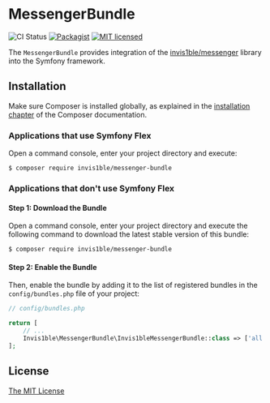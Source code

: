 MessengerBundle
==================

![CI Status](https://github.com/Invis1ble/messenger-bundle/actions/workflows/ci.yml/badge.svg?event=push)
[![Packagist](https://img.shields.io/packagist/v/Invis1ble/messenger-bundle.svg)](https://packagist.org/packages/Invis1ble/messenger-bundle)
[![MIT licensed](https://img.shields.io/badge/license-MIT-blue.svg)](./LICENSE)

The `MessengerBundle` provides integration of the [invis1ble/messenger](https://github.com/Invis1ble/messenger) library into the Symfony framework.

Installation
------------

Make sure Composer is installed globally, as explained in the
[installation chapter](https://getcomposer.org/doc/00-intro.md)
of the Composer documentation.

### Applications that use Symfony Flex

Open a command console, enter your project directory and execute:

```console
$ composer require invis1ble/messenger-bundle
```

### Applications that don't use Symfony Flex

#### Step 1: Download the Bundle

Open a command console, enter your project directory and execute the
following command to download the latest stable version of this bundle:

```console
$ composer require invis1ble/messenger-bundle
```

#### Step 2: Enable the Bundle

Then, enable the bundle by adding it to the list of registered bundles
in the `config/bundles.php` file of your project:

```php
// config/bundles.php

return [
    // ...
    Invis1ble\MessengerBundle\Invis1bleMessengerBundle::class => ['all' => true],
];
```

License
-------

[The MIT License](./LICENSE)
